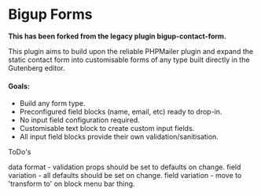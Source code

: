 # Bigup Forms

**This has been forked from the legacy plugin bigup-contact-form.**

This plugin aims to build upon the reliable PHPMailer plugin and expand the static contact form into
customisable forms of any type built directly in the Gutenberg editor.

#### Goals:

- Build any form type.
- Preconfigured field blocks (name, email, etc) ready to drop-in.
- No input field configuration required.
- Customisable text block to create custom input fields.
- All input field blocks provide their own validation/sanitisation.



ToDo's

data format - validation props should be set to defaults on change.
field variation - all defaults should be set on change.
field variation - move to 'transform to' on block menu bar thing.